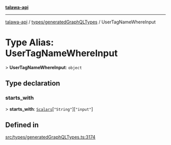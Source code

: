 [**talawa-api**](../../../README.md)

***

[talawa-api](../../../modules.md) / [types/generatedGraphQLTypes](../README.md) / UserTagNameWhereInput

# Type Alias: UserTagNameWhereInput

\> **UserTagNameWhereInput**: `object`

## Type declaration

### starts\_with

\> **starts\_with**: [`Scalars`](Scalars.md)\[`"String"`\]\[`"input"`\]

## Defined in

[src/types/generatedGraphQLTypes.ts:3174](https://github.com/PalisadoesFoundation/talawa-api/blob/5c5b29a0ea487bda8306089fe128f43f3be29f94/src/types/generatedGraphQLTypes.ts#L3174)
